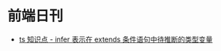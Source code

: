# 前端日刊

* [ts 知识点 - infer 表示在 extends 条件语句中待推断的类型变量](https://jkchao.github.io/typescript-book-chinese/tips/infer.html#%E4%BB%8B%E7%BB%8D)
